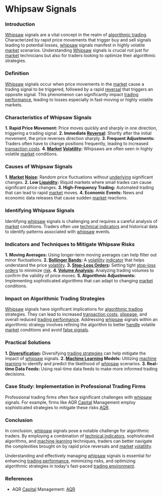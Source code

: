 # Whipsaw Signals

### Introduction
[Whipsaw](../w/whipsaw.md) signals are a vital concept in the realm of [algorithmic trading](../a/algorithmic_trading.md). Characterized by rapid price movements that trigger buy and sell signals leading to potential losses, [whipsaw](../w/whipsaw.md) signals manifest in highly volatile [market](../m/market.md) scenarios. Understanding [Whipsaw](../w/whipsaw.md) signals is crucial not just for [market](../m/market.md) technicians but also for traders looking to optimize their algorithmic strategies.

### Definition
[Whipsaw](../w/whipsaw.md) signals occur when price movements in the [market](../m/market.md) cause a trading signal to be triggered, followed by a rapid [reversal](../r/reversal.md) that triggers an opposite signal. This phenomenon can significantly impact [trading performance](../t/trading_performance.md), leading to losses especially in fast-moving or highly volatile markets.

### Characteristics of Whipsaw Signals
**1. Rapid Price Movement:** Price moves quickly and sharply in one direction, triggering a trading signal.
**2. Immediate [Reversal](../r/reversal.md):** Shortly after the initial movement, the price reverses direction sharply.
**3. Frequent Adjustments:** Traders often have to change positions frequently, leading to increased [transaction costs](../t/transaction_costs.md).
**4. [Market](../m/market.md) [Volatility](../v/volatility.md):** Whipsaws are often seen in highly volatile [market](../m/market.md) conditions.

### Causes of Whipsaw Signals
**1. [Market](../m/market.md) [Noise](../n/noise.md):** Random price fluctuations without [underlying](../u/underlying.md) significant changes.
**2. Low [Liquidity](../l/liquidity.md):** Illiquid markets where small trades can cause significant price changes.
**3. High-Frequency Trading:** Automated trading that can lead to rapid [market](../m/market.md) moves.
**4. Economic Events:** News and economic data releases that cause sudden [market](../m/market.md) reactions.

### Identifying Whipsaw Signals
Identifying [whipsaw](../w/whipsaw.md) signals is challenging and requires a careful analysis of [market](../m/market.md) conditions. Traders often use [technical indicators](../t/technical_indicators.md) and historical data to identify patterns associated with [whipsaw](../w/whipsaw.md) events.

### Indicators and Techniques to Mitigate Whipsaw Risks
**1. Moving Averages:** Using longer-term moving averages can help filter out minor fluctuations.
**2. [Bollinger Bands](../b/bollinger_bands.md):** A [volatility](../v/volatility.md) [indicator](../i/indicator.md) that helps understand the price [volatility](../v/volatility.md).
**3. [Stop-Loss Orders](../s/stop-loss_orders.md):** Setting tight [stop-loss orders](../s/stop-loss_orders.md) to minimize [risk](../r/risk.md).
**4. [Volume Analysis](../v/volume_analysis.md):** Analyzing trading volumes to confirm the validity of price moves.
**5. Algorithmic Adjustments:** Implementing sophisticated algorithms that can adapt to changing [market](../m/market.md) conditions.

### Impact on Algorithmic Trading Strategies
[Whipsaw](../w/whipsaw.md) signals have significant implications for [algorithmic trading](../a/algorithmic_trading.md) strategies. They can lead to increased [transaction costs](../t/transaction_costs.md), [slippage](../s/slippage.md), and overall reduced [trading performance](../t/trading_performance.md). Addressing [whipsaw](../w/whipsaw.md) signals within an algorithmic strategy involves refining the algorithm to better [handle](../h/handle.md) volatile [market](../m/market.md) conditions and avoid [false signals](../f/false_signals_in_trading.md).

### Practical Solutions
**1. [Diversification](../d/diversification.md):** Diversifying [trading strategies](../t/trading_strategies.md) can help mitigate the impact of [whipsaw](../w/whipsaw.md) signals.
**2. [Machine Learning](../m/machine_learning.md) Models:** Utilizing [machine learning](../m/machine_learning.md) to identify and predict the likelihood of [whipsaw](../w/whipsaw.md) scenarios.
**3. Real-time Data Feeds:** Using real-time data feeds to make more informed trading decisions.

### Case Study: Implementation in Professional Trading Firms
Professional trading firms often face significant challenges with [whipsaw](../w/whipsaw.md) signals. For example, firms like AQR [Capital](../c/capital.md) Management employ sophisticated strategies to mitigate these risks [AQR](https://www.aqr.com/).

### Conclusion
In conclusion, [whipsaw](../w/whipsaw.md) signals pose a notable challenge for algorithmic traders. By employing a combination of [technical indicators](../t/technical_indicators.md), sophisticated algorithms, and [machine learning](../m/machine_learning.md) techniques, traders can better navigate the complexities brought on by rapid price reversals and [market](../m/market.md) [volatility](../v/volatility.md).

Understanding and effectively managing [whipsaw](../w/whipsaw.md) signals is essential for enhancing [trading performance](../t/trading_performance.md), minimizing risks, and optimizing algorithmic strategies in today's fast-paced [trading environment](../t/trading_environment.md).

### References
- AQR [Capital](../c/capital.md) Management: [AQR](https://www.aqr.com/)

